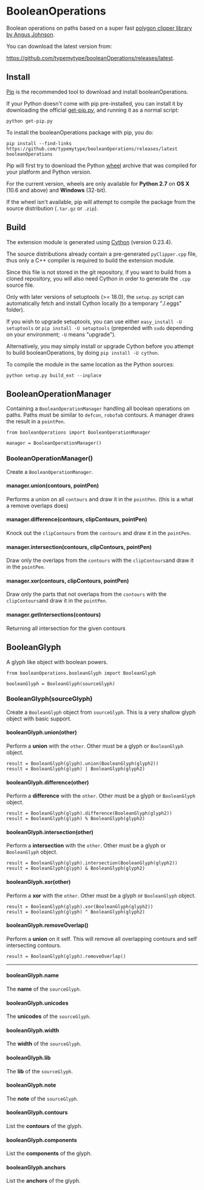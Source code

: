 BooleanOperations
=================

Boolean operations on paths based on a super fast [polygon clipper library by Angus Johnson](http://www.angusj.com/delphi/clipper.php).

You can download the latest version from:

<https://github.com/typemytype/booleanOperations/releases/latest>.

Install
-------

[Pip](https://pip.pypa.io/en/stable/) is the recommended tool to download and install booleanOperations.

If your Python doesn't come with pip pre-installed, you can install it by downloading the official [get-pip.py](https://bootstrap.pypa.io/get-pip.py), and running it as a normal script:

```
python get-pip.py
```

To install the booleanOperations package with pip, you do:

```
pip install --find-links https://github.com/typemytype/booleanOperations/releases/latest booleanOperations
```

Pip will first try to download the Python [wheel](http://pythonwheels.com/) archive that was compiled for your platform and Python version.

For the current version, wheels are only available for **Python 2.7** on **OS X** (10.6 and above) and **Windows** (32-bit).

If the wheel isn't available, pip will attempt to compile the package from the source distribution (`.tar.gz` or `.zip`).

Build
-----

The extension module is generated using [Cython](http://cython.org/) (version 0.23.4).

The source distributions already contain a pre-generated `pyClipper.cpp` file, thus only a C++ compiler is required to build the extension module.

Since this file is not stored in the git repository, if you want to build from a cloned repository, you will also need Cython in order to generate the `.cpp` source file.

Only with later versions of setuptools (>= 18.0), the `setup.py` script can automatically fetch and install Cython locally (to a temporary "./.eggs" folder).

If you wish to upgrade setuptools, you can use either `easy_install -U setuptools` or `pip install -U setuptools` (prepended with `sudo` depending on your environment; `-U` means "upgrade").

Alternatively, you may simply install or upgrade Cython before you attempt to build booleanOperations, by doing `pip install -U cython`.

To compile the module in the same location as the Python sources:

```
python setup.py build_ext --inplace
```

BooleanOperationManager
-----------------------

Containing a `BooleanOperationManager` handling all boolean operations on paths. Paths must be similar to `defcon`, `robofab` contours. A manager draws the result in a `pointPen`.

    from booleanOperations import BooleanOperationManager
    
    manager = BooleanOperationManager()

    
### BooleanOperationManager()

Create a `BooleanOperationManager`.

#### manager.union(contours, pointPen)

Performs a union on all `contours` and draw it in the `pointPen`.
(this is a what a remove overlaps does)

#### manager.difference(contours, clipContours, pointPen)

Knock out the `clipContours` from the `contours` and draw it in the `pointPen`.

#### manager.intersection(contours, clipContours, pointPen)

Draw only the overlaps from the `contours` with the `clipContours`and draw it in the `pointPen`.

#### manager.xor(contours, clipContours, pointPen)

Draw only the parts that not overlaps from the `contours` with the `clipContours`and draw it in the `pointPen`.

#### manager.getIntersections(contours)

Returning all intersection for the given contours

BooleanGlyph
------------

A glyph like object with boolean powers.

    from booleanOperations.booleanGlyph import BooleanGlyph
    
    booleanGlyph = BooleanGlyph(sourceGlyph)

### BooleanGlyph(sourceGlyph)

Create a `BooleanGlyph` object from `sourceGlyph`. This is a very shallow glyph object with basic support.

#### booleanGlyph.union(other)

Perform a **union** with the `other`. Other must be a glyph or `BooleanGlyph` object.
    
    result = BooleanGlyph(glyph).union(BooleanGlyph(glyph2))
    result = BooleanGlyph(glyph) | BooleanGlyph(glyph2)

#### booleanGlyph.difference(other)

Perform a **difference** with the `other`. Other must be a glyph or `BooleanGlyph` object.

    result = BooleanGlyph(glyph).difference(BooleanGlyph(glyph2))
    result = BooleanGlyph(glyph) % BooleanGlyph(glyph2)

#### booleanGlyph.intersection(other)

Perform a **intersection** with the `other`. Other must be a glyph or `BooleanGlyph` object.

    result = BooleanGlyph(glyph).intersection(BooleanGlyph(glyph2))
    result = BooleanGlyph(glyph) & BooleanGlyph(glyph2)

#### booleanGlyph.xor(other)

Perform a **xor** with the `other`. Other must be a glyph or `BooleanGlyph` object.

    result = BooleanGlyph(glyph).xor(BooleanGlyph(glyph2))
    result = BooleanGlyph(glyph) ^ BooleanGlyph(glyph2)

#### booleanGlyph.removeOverlap()

Perform a **union** on it self. This will remove all overlapping contours and self intersecting contours.

    result = BooleanGlyph(glyph).removeOverlap()

----

#### booleanGlyph.name

The **name** of the `sourceGlyph`.

#### booleanGlyph.unicodes

The **unicodes** of the `sourceGlyph`.

#### booleanGlyph.width

The **width** of the `sourceGlyph`.

#### booleanGlyph.lib

The **lib** of the `sourceGlyph`.

#### booleanGlyph.note

The **note** of the `sourceGlyph`.

#### booleanGlyph.contours

List the **contours** of the glyph.

#### booleanGlyph.components

List the **components** of the glyph.

#### booleanGlyph.anchors

List the **anchors** of the glyph.

